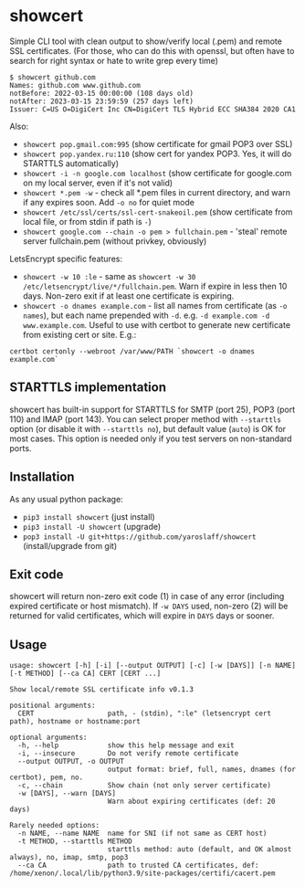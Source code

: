 # showcert
Simple CLI tool with clean output to show/verify local (.pem) and remote SSL certificates. (For those, who can do this with openssl, but often have to search for right syntax or hate to write grep every time)

~~~
$ showcert github.com
Names: github.com www.github.com
notBefore: 2022-03-15 00:00:00 (108 days old)
notAfter: 2023-03-15 23:59:59 (257 days left)
Issuer: C=US O=DigiCert Inc CN=DigiCert TLS Hybrid ECC SHA384 2020 CA1
~~~

Also:
- `showcert pop.gmail.com:995` (show certificate for gmail POP3 over SSL)
- `showcert pop.yandex.ru:110` (show cert for yandex POP3. Yes, it will do STARTTLS automatically)
- `showcert -i -n google.com localhost` (show certificate for google.com on my local server, even if it's not valid)
- `showcert *.pem -w` - check all *.pem files in current directory, and warn if any expires soon. Add `-o no` for quiet mode
- `showcert /etc/ssl/certs/ssl-cert-snakeoil.pem` (show certificate from local file, or from stdin if path is `-`)
- `showcert google.com --chain -o pem > fullchain.pem` - 'steal' remote server fullchain.pem (without privkey, obviously)

LetsEncrypt specific features:
- `showcert -w 10 :le` - same as `showcert -w 30 /etc/letsencrypt/live/*/fullchain.pem`. Warn if expire in less then 10 days. Non-zero exit if at least one certificate is expiring.
- `showcert -o dnames example.com` - list all names from certificate (as `-o names`), but each name prepended with `-d`. e.g. `-d example.com -d www.example.com`. Useful to use with certbot to generate new certificate from existing cert or site. E.g.:
~~~
certbot certonly --webroot /var/www/PATH `showcert -o dnames example.com`
~~~

## STARTTLS implementation
showcert has built-in support for STARTTLS for SMTP (port 25), POP3 (port 110) and IMAP (port 143). You can select proper method with `--starttls` option (or disable it with `--starttls no`), but default value (`auto`) is OK for most cases. This option is needed only if you test servers on non-standard ports.


## Installation
As any usual python package:
- `pip3 install showcert` (just install)
- `pip3 install -U showcert` (upgrade)
- `pop3 install -U git+https://github.com/yaroslaff/showcert` (install/upgrade from git)

## Exit code
showcert will return non-zero exit code (1) in case of any error (including expired certificate or host mismatch).
If `-w DAYS` used, non-zero (2) will be returned for valid certificates, which will expire in `DAYS` days or sooner.

## Usage

~~~shell
usage: showcert [-h] [-i] [--output OUTPUT] [-c] [-w [DAYS]] [-n NAME] [-t METHOD] [--ca CA] CERT [CERT ...]

Show local/remote SSL certificate info v0.1.3

positional arguments:
  CERT                  path, - (stdin), ":le" (letsencrypt cert path), hostname or hostname:port

optional arguments:
  -h, --help            show this help message and exit
  -i, --insecure        Do not verify remote certificate
  --output OUTPUT, -o OUTPUT
                        output format: brief, full, names, dnames (for certbot), pem, no.
  -c, --chain           Show chain (not only server certificate)
  -w [DAYS], --warn [DAYS]
                        Warn about expiring certificates (def: 20 days)

Rarely needed options:
  -n NAME, --name NAME  name for SNI (if not same as CERT host)
  -t METHOD, --starttls METHOD
                        starttls method: auto (default, and OK almost always), no, imap, smtp, pop3
  --ca CA               path to trusted CA certificates, def: /home/xenon/.local/lib/python3.9/site-packages/certifi/cacert.pem

~~~
